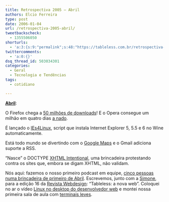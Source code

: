 ```yaml
---
title: Retrospectiva 2005 – Abril
authors: Elcio Ferreira
type: post
date: 2006-01-04
url: /retrospectiva-2005-abril/
tweetbackscheck:
  - 1355506050
shorturls:
  - 'a:3:{s:9:"permalink";s:48:"https://tableless.com.br/retrospectiva-2005-abril";s:7:"tinyurl";s:26:"https://tinyurl.com/44vcns7";s:4:"isgd";s:19:"https://is.gd/hVwGBS";}'
twittercomments:
  - 'a:0:{}'
dsq_thread_id: 503034301
categories:
  - Geral
  - Tecnologia e Tendências
tags:
  - cotidiano

---
```

**[Abril][1]**:

O Firefox chega a [50 milhões de downloads][2]! E o Opera consegue um milhão em quatro dias [a nado][3].

É lançado o [IEs4Linux][4], script que instala Internet Explorer 5, 5.5 e 6 no Wine automaticamente.

Está todo mundo se divertindo com o [Google Maps][5] e o Gmail adiciona suporte a RSS.

&#8220;Nasce&#8221; o DOCTYPE [XHTML Intentional][6], uma brincadeira protestando contra os sites que, embora se digam XHTML, não validam.

Nós aqui: fazemos o nosso primeiro podcast em equipe, [cinco pessoas numa brincadeira de primeiro de Abril][7]. Escrevemos, junto com a [Simone][8], para a edição 16 da [Revista Webdesign][9]: &#8220;Tableless: a nova web&#8221;. Coloquei no ar o vídeo [Linux no desktop do desenvolvedor web][10] e montei nossa primeira sala de aula com [terminais leves][11].

 [1]: https://tableless.com.br/2005/04/
 [2]: https://www.spreadfirefox.com/node/14392
 [3]: https://www.opera.com/swim/
 [4]: https://www.tatanka.com.br/ies4linux/
 [5]: https://maps.google.com/
 [6]: https://blog.outer-court.com/archive/2005-04-15-n10.html
 [7]: https://tableless.com.br/ie_comendo_mosca
 [8]: https://simonevb.com/
 [9]: https://www.arteccom.com.br/webdesign/
 [10]: https://blog.elcio.com.br/video_linux_no_desktop_do_desenvolvedor/
 [11]: https://blog.elcio.com.br/terminais_burros_sao_uma_solucao_inteligente/